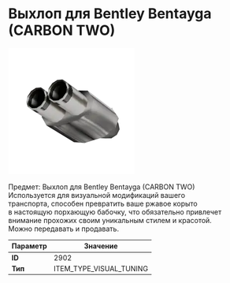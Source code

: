 # Выхлоп для Bentley Bentayga (CARBON TWO)

![Item Image](../img/2902.webp?raw=true)

Предмет: Выхлоп для Bentley Bentayga (CARBON TWO)<br>Используется для визуальной модификаций вашего<br>транспорта, способен превратить ваше ржавое корыто<br>в настоящую порхающую бабочку, что обязательно привлечет<br>внимание прохожих своим уникальным стилем и красотой.<br>Можно передавать и продавать.


| Параметр | Значение |
|----------|----------|
| **ID** | 2902 |
| **Тип** | ITEM_TYPE_VISUAL_TUNING |

